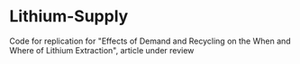 # Lithium-Supply
Code for replication for "Effects of Demand and Recycling on the When and Where of Lithium Extraction", article under review
